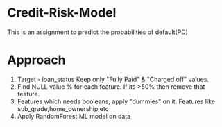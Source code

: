 # Credit-Risk-Model
This is an assignment to predict the probabilities of default(PD)

# Approach
1. Target - loan_status
Keep only "Fully Paid" & "Charged off" values.
2. Find NULL value % for each feature. If its >50% then remove that feature.
3. Features which needs booleans, apply "dummies" on it. Features like sub_grade,home_ownership,etc
4. Apply RandomForest ML model on data
